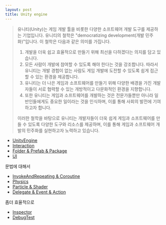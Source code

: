 ```yaml
---
layout: post
title: Unity engine
---
```


> 유니티(Unity)는 게임 개발 툴을 비롯한 다양한 소프트웨어 개발 도구를 제공하는 기업입니다. 유니티의 철학은 "democratizing development(개발 민주화)"입니다. 이 철학은 다음과 같은 의미를 가집니다.
> 
> 1. 개발을 더욱 쉽고 효율적으로 만들기 위해 최선을 다하겠다는 의지를 담고 있습니다.
> 2. 모든 사람이 개발에 참여할 수 있도록 해야 한다는 것을 강조합니다. 따라서 유니티는 개발 경험이 없는 사람도 게임 개발에 도전할 수 있도록 쉽게 접근할 수 있는 환경을 제공합니다.
> 3. 유니티는 더 나은 게임과 소프트웨어를 만들기 위해 다양한 배경을 가진 개발자들이 서로 협력할 수 있는 개방적이고 다문화적인 환경을 지향합니다.
> 4. 또한 유니티는 게임과 소프트웨어를 개발하는 것은 전문가들뿐만 아니라 일반인들에게도 중요한 일이라는 것을 인식하며, 이를 통해 사회의 발전에 기여하고자 합니다.
> 
> 이러한 철학을 바탕으로 유니티는 개발자들이 더욱 쉽게 게임과 소프트웨어를 만들 수 있도록 다양한 도구와 리소스를 제공하며, 이를 통해 게임과 소프트웨어 개발의 민주화를 실현하고자 노력하고 있습니다.

* [UnityEngine](/posts_unity_engine/UnityEngine)
* [Interaction](/posts_unity_engine/Interaction)
* [Folder & Prefab & Package](/posts_unity_engine/FolderPrefabPackage)
* [UI](/posts_unity_engine/UI)

문법에 대해서

* [InvokeAndRepeating & Coroutine](/posts_unity_engine/InvokeAndRepeatingCoroutine)
* [Physics](/posts_unity_engine/Physics)
* [Particle & Shader](/posts_unity_engine/ParticleShader)
* [Delegate & Event & Action](/posts_unity_engine/DelegateEventAction)

좀더 효율적으로

* [Inspector](/posts_unity_engine/Inspector)
* [DebugTest](/posts_unity_engine/DebugTest)